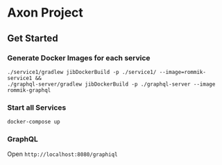 # Axon Project

## Get Started

### Generate Docker Images for each service

```
./service1/gradlew jibDockerBuild -p ./service1/ --image=rommik-service1 &&
./graphql-server/gradlew jibDockerBuild -p ./graphql-server --image rommik-graphql
```

### Start all Services

```
docker-compose up
```

### GraphQL 

Open `http://localhost:8080/graphiql`